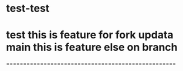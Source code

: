 # test-test
test 
this is feature for fork
updata main
this is feature else on branch
==============================================
==================================================
